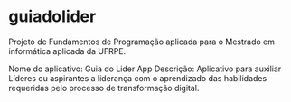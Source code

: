# guiadolider
Projeto de Fundamentos de Programação aplicada para o Mestrado em informática aplicada da UFRPE.

Nome do aplicativo: Guia do Lider App
Descrição: Aplicativo para auxiliar Líderes ou aspirantes a liderança com o aprendizado das habilidades requeridas pelo processo de transformação digital.
